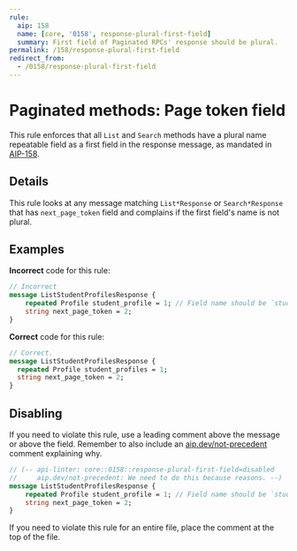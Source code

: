 ```yaml
---
rule:
  aip: 158
  name: [core, '0158', response-plural-first-field]
  summary: First field of Paginated RPCs' response should be plural.
permalink: /158/response-plural-first-field
redirect_from:
  - /0158/response-plural-first-field
---
```


# Paginated methods: Page token field

This rule enforces that all `List` and `Search` methods have a plural name
repeatable field as a first field in the response message, as mandated in
[AIP-158][].

## Details

This rule looks at any message matching `List*Response` or `Search*Response`
that has `next_page_token` field and complains if the first field's name is not
plural.

## Examples

**Incorrect** code for this rule:

```proto
// Incorrect
message ListStudentProfilesResponse {
    repeated Profile student_profile = 1; // Field name should be `student_profiles`.
    string next_page_token = 2;
}
```

**Correct** code for this rule:

```proto
// Correct.
message ListStudentProfilesResponse {
  repeated Profile student_profiles = 1;
  string next_page_token = 2;
}
```

## Disabling

If you need to violate this rule, use a leading comment above the message or
above the field. Remember to also include an [aip.dev/not-precedent][] comment
explaining why.

```proto
// (-- api-linter: core::0158::response-plural-first-field=disabled
//     aip.dev/not-precedent: We need to do this because reasons. --)
message ListStudentProfilesResponse {
    repeated Profile student_profile = 1; // Field name should be `student_profiles`.
    string next_page_token = 2;
}
```

If you need to violate this rule for an entire file, place the comment at the
top of the file.

[aip-158]: https://aip.dev/158
[aip.dev/not-precedent]: https://aip.dev/not-precedent
